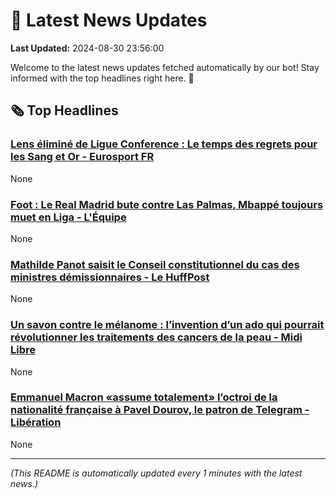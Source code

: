 # 📰 Latest News Updates
**Last Updated:** 2024-08-30 23:56:00

Welcome to the latest news updates fetched automatically by our bot! Stay informed with the top headlines right here. 🚀

## 🗞️ Top Headlines

### [Lens éliminé de Ligue Conference : Le temps des regrets pour les Sang et Or - Eurosport FR](https://news.google.com/rss/articles/CBMi-AFBVV95cUxQZlRVNWVXYUd3bXBxWkRoakgxSHM4QjFsM0QtX1lNazF6ZHJ1UG00MlB2Y2FLWTFfNzNnTFZtaW4yVzNDeWlWc2JQTFZMVWpRLVVuUlkxM0VlcU9hQVotZlk3RzdUOVgyQ2FVV0x3TWFWTXVPb3NiQThrbFFxVGNiR0x0aW5LVkJmX3g4NWN3eFRMQXJNdUZWTXFfTEU1NWNjcG1lTUs1ZnRQTDFhYVluSFUyaUJoVFg2UG84ZjRQWkdlMVBpajFsYWF1X1EtWDREcHJnYUl2TjJKbXM2bFF2N1h1YV9zVE5iRG1aeDFLRzBLbDlxeFpsSg?oc=5)
None

### [Foot : Le Real Madrid bute contre Las Palmas, Mbappé toujours muet en Liga - L'Équipe](https://news.google.com/rss/articles/CBMiuAFBVV95cUxPUm01OFNndlBQVHBsaEE2WVhpa0NzNXVhcHl3S0lNNTEtTzRrQmVidjBwQjdwTmlidk1hVTJFQ0swMEI4Yld6ZzlnS0tPVlhoWjJnZ3lqeXFJU2ZHcHZhSGpNRlllVjIwWGNrV0xaZ3N1YWFpYnBBVU9WNUIyMG5McVl5VWRFWE04YkduVXpEc0tMNTI4ZXhGcmxMVndoZDdqbGh2R3FvNXVVNHRPcXIwOGpNY1BNcEFD?oc=5)
None

### [Mathilde Panot saisit le Conseil constitutionnel du cas des ministres démissionnaires - Le HuffPost](https://news.google.com/rss/articles/CBMi7gFBVV95cUxQZzVTTjJVRnVsYlFsMUJ6NEZpOWVMaEFCeVZDamlvT1d6OXNVYmVKZXc0OXlObjlobWpBdnJQM2FNdTFzY1NVdmp5YmM0cWVRbEk0dUJ6eFBIaG1uN0JlZTlRUURTd1Z2ZmZIT2ZOOWlBbDhpeTI1RHluYmhLeEtja0t3dE92ZEM2eThaSmVFMTBOcGdod2czeHlfWnR3VnNidk03MHJmNllrYXJ3cDU3Tjg5RTNBRXpNbFhVem4tZnZWVHdxTG9PWkU0UDg5T21DdGdINklkLVM5MVpTamg3WUNVR3JWUWdkTTRFOVZR?oc=5)
None

### [Un savon contre le mélanome : l’invention d’un ado qui pourrait révolutionner les traitements des cancers de la peau - Midi Libre](https://news.google.com/rss/articles/CBMi8wFBVV95cUxONzBxYU1jQ3BIcTVTRWx6TXNCOFhqR3JEVm9GMzJfNXluX09PbzRieUdTd3RYeHFDQjVKWGkwcEZLbVdKeEkxQUl5N3l3X3J6SEN3NkRWQWM4U2VTb1E2MVZNUzJSZzdKMFU2OGx5clFQZVNWQmljVnpjc041WmdBeGpiZzNrWnNaLVVKZXpqb0NqM1phLURPOEdZbHRPdGV4eEZ4RVdYQjVTNmtMeEpIbGZkMkRid1JQcmplLVdfQkpIWlFxbjlFUVZfdWlSQTBQUldNSXZCOTlEYmdPRlBTVzVfLUJSZUh6TkZvRDcya2tqS0E?oc=5)
None

### [Emmanuel Macron «assume totalement» l’octroi de la nationalité française à Pavel Dourov, le patron de Telegram - Libération](https://news.google.com/rss/articles/CBMiiwJBVV95cUxQbG95Yzk0V0V5MW01by0yWWx0QVNUdHI1YUMtd2lGQjFURFNZTDRJMDNldFl0bldZczBTOU1fLWg0OW5IQXlQd1d2LURxRVN0YlRKcWtxQjhqRUl5Y3o4NXZuQWUwTElPTG4tNnhHRldLdUJ0a1hPdXlhdWNqQUJGelVtM3NuRno1bEp6R2lsSW1QekFnSWxmS1NXQlowQzR6TWYxUFhUbDEyQmN3Q2toOGx3MnEwM1R1dmlSUHJmZEd5TXRST09vdGNtLU1lOTBxWWtnTHN6WGNFdzRCSVN6RnBZMnhVUDBuX2lwdHczQWkxdGExdk1mNlhDOWduazB3d25NZnpVR2diZlU?oc=5)
None

---
*(This README is automatically updated every 1 minutes with the latest news.)*
